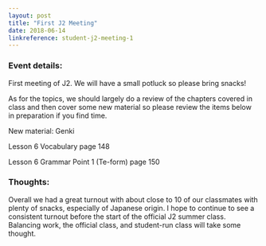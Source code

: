 ```yaml
---
layout: post
title: "First J2 Meeting"
date: 2018-06-14
linkreference: student-j2-meeting-1
---
```


### Event details:
First meeting of J2. We will have a small potluck so please bring snacks!

As for the topics, we should largely do a review of the chapters covered in class and then cover some new material so please review the items below in preparation if you find time.

New material:
Genki 

Lesson 6 Vocabulary page 148

Lesson 6 Grammar Point 1 (Te-form) page 150

### Thoughts:
Overall we had a great turnout with about close to 10 of our classmates with plenty of snacks, especially of Japanese origin.
I hope to continue to see a consistent turnout before the start of the official J2 summer class.
Balancing work, the official class, and student-run class will take some thought.

